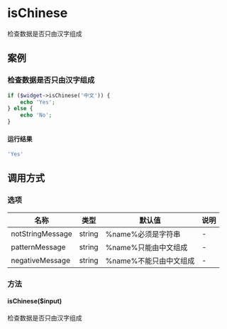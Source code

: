 isChinese
=========

检查数据是否只由汉字组成

案例
----

### 检查数据是否只由汉字组成
```php
if ($widget->isChinese('中文')) {
    echo 'Yes';
} else {
    echo 'No';
}
```

#### 运行结果
```php
'Yes'
```

调用方式
--------

### 选项

| 名称                | 类型    | 默认值                           | 说明              |
|---------------------|---------|----------------------------------|-------------------|
| notStringMessage    | string  | %name%必须是字符串               | -                 |
| patternMessage      | string  | %name%只能由中文组成             | -                 |
| negativeMessage     | string  | %name%不能只由中文组成           | -                 |

### 方法

#### isChinese($input)
检查数据是否只由汉字组成